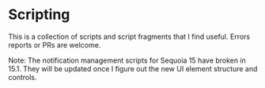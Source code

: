 # Scripting
This is a collection of scripts and script fragments that I find useful. Errors reports or PRs are welcome.

Note: The notification management scripts for Sequoia 15 have broken in 15.1. They will be updated once I figure out the new UI element structure and controls.
